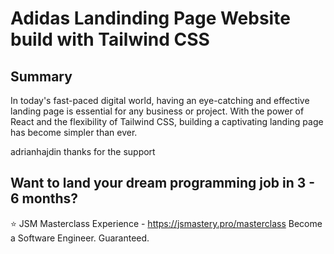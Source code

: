 # Adidas Landinding Page Website build with Tailwind CSS 

## Summary

In today's fast-paced digital world, having an eye-catching and effective landing page is essential for any business or project. With the power of React and the flexibility of Tailwind CSS, building a captivating landing page has become simpler than ever. 

adrianhajdin thanks for the support

## Want to land your dream programming job in 3 - 6 months?
⭐ JSM Masterclass Experience - https://jsmastery.pro/masterclass
Become a Software Engineer. Guaranteed.


